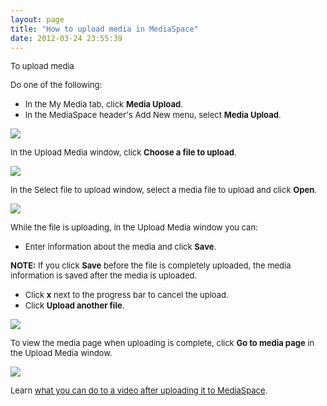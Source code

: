 ```yaml
---
layout: page
title: "How to upload media in MediaSpace"
date: 2012-03-24 23:55:39
---
```


<p class="mce-procedure">
  <span style="font-size: small;">To upload media</span>
</p>

<span style="font-size: small;">Do one of the following: </span>

*   <span style="font-size: small;">In the My Media tab, click <strong>Media Upload</strong>.</span>
*   <span style="font-size: small;">In the MediaSpace header's Add New menu, select <strong>Media Upload</strong>.</span>

<span style="font-size: small;"><img src="{{site.url}}/assets/390">

<span style="font-size: small;">In the Upload Media window, click <strong>Choose a file to upload</strong>.</span>

<span style="font-size: small;"><img src="{{site.url}}/assets/368">

<span style="font-size: small;">In the Select file to upload window, select a media file to upload and click <strong>Open</strong>.</span>

<span style="font-size: small;"><img src="{{site.url}}/assets/378">

<span style="font-size: small;">While the file is uploading, in the Upload Media window you can:</span>

*   <span style="font-size: small;">Enter information about the media and click </span><strong style="font-size: small;">Save</strong><span style="font-size: small;">.</span>

<p class="note mce-note-graphic">
  <span style="font-size: small;"><strong>NOTE:</strong> If you click <strong>Save</strong> before the file is completely uploaded, the media information is saved after the media is uploaded.</span>
</p>

*   <span style="font-size: small;">Click </span><strong style="font-size: small;">x</strong><span style="font-size: small;"> next to the progress bar to cancel the upload.</span>
*   <span style="font-size: small;">Click </span><strong style="font-size: small;">Upload another file</strong><span style="font-size: small;">.</span>

<span style="font-size: small;"><img src="{{site.url}}/assets/391">

<span style="font-size: small;">To view the media page when uploading is complete, click <strong>Go to media page</strong> in the Upload Media window. </span>

<span style="font-size: small;"><img src="{{site.url}}/assets/375">

<span style="font-size: small;">Learn <a href="http://knowledge.kaltura.com/faq/what-you-can-do-video-after-uploading-it-mediaspace" target="_blank">what you can do to a video after uploading it to MediaSpace</a>.</span>

<span style="font-size: small;"><br /></span>